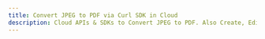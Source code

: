 ---title: Convert JPEG to PDF via Curl SDK in Clouddescription: Cloud APIs & SDKs to Convert JPEG to PDF. Also Create, Edit & Render Microsoft Word & OpenOffice documents in the Cloud.---